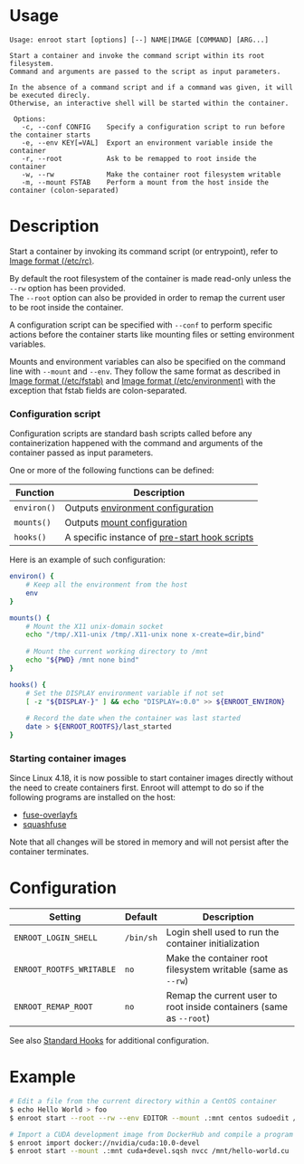 # Usage
```
Usage: enroot start [options] [--] NAME|IMAGE [COMMAND] [ARG...]

Start a container and invoke the command script within its root filesystem.
Command and arguments are passed to the script as input parameters.

In the absence of a command script and if a command was given, it will be executed direcly.
Otherwise, an interactive shell will be started within the container.

 Options:
   -c, --conf CONFIG    Specify a configuration script to run before the container starts
   -e, --env KEY[=VAL]  Export an environment variable inside the container
   -r, --root           Ask to be remapped to root inside the container
   -w, --rw             Make the container root filesystem writable
   -m, --mount FSTAB    Perform a mount from the host inside the container (colon-separated)
```

# Description

Start a container by invoking its command script (or entrypoint), refer to [Image format (/etc/rc)](../image-format.md).  

By default the root filesystem of the container is made read-only unless the `--rw` option has been provided.  
The `--root` option can also be provided in order to remap the current user to be root inside the container.

A configuration script can be specified with `--conf` to perform specific actions before the container starts like mounting files or setting environment variables.

Mounts and environment variables can also be specified on the command line with `--mount` and `--env`. They follow the same format as described in [Image format (/etc/fstab)](../image-format.md) and [Image format (/etc/environment)](../image-format.md)
with the exception that fstab fields are colon-separated.


### Configuration script

Configuration scripts are standard bash scripts called before any containerization happened with the command and arguments of the container passed as input parameters.

One or more of the following functions can be defined:

| Function | Description |
| ------ | ------ |
| `environ()` | Outputs [environment configuration](../configuration.md#environment-configuration-files) |
| `mounts()` | Outputs [mount configuration](../configuration.md#mount-configuration-files) |
| `hooks()` | A specific instance of [pre-start hook scripts](../configuration.md#pre-start-hook-scripts) |

Here is an example of such configuration:

```sh
environ() {
    # Keep all the environment from the host
    env
}

mounts() {
    # Mount the X11 unix-domain socket
    echo "/tmp/.X11-unix /tmp/.X11-unix none x-create=dir,bind"
    
    # Mount the current working directory to /mnt
    echo "${PWD} /mnt none bind"
}

hooks() {
    # Set the DISPLAY environment variable if not set
    [ -z "${DISPLAY-}" ] && echo "DISPLAY=:0.0" >> ${ENROOT_ENVIRON}
    
    # Record the date when the container was last started
    date > ${ENROOT_ROOTFS}/last_started
}
```

### Starting container images

Since Linux 4.18, it is now possible to start container images directly without the need to create containers first.
Enroot will attempt to do so if the following programs are installed on the host:
* [fuse-overlayfs](https://github.com/containers/fuse-overlayfs)
* [squashfuse](https://github.com/vasi/squashfuse)

Note that all changes will be stored in memory and will not persist after the container terminates.

# Configuration

| Setting | Default | Description |
| ------ | ------ | ------ |
| `ENROOT_LOGIN_SHELL` | `/bin/sh` | Login shell used to run the container initialization |
| `ENROOT_ROOTFS_WRITABLE` | `no` |  Make the container root filesystem writable (same as `--rw`) |
| `ENROOT_REMAP_ROOT` | `no` | Remap the current user to root inside containers (same as `--root`) |

See also [Standard Hooks](../standard-hooks.md) for additional configuration.

# Example

```sh
# Edit a file from the current directory within a CentOS container
$ echo Hello World > foo
$ enroot start --root --rw --env EDITOR --mount .:mnt centos sudoedit /mnt/foo
```

```sh
# Import a CUDA development image from DockerHub and compile a program locally (Linux >= 4.18)
$ enroot import docker://nvidia/cuda:10.0-devel
$ enroot start --mount .:mnt cuda+devel.sqsh nvcc /mnt/hello-world.cu
```
